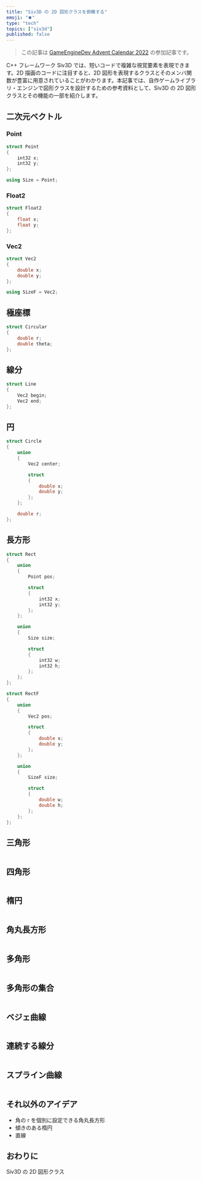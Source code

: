 ```yaml
---
title: "Siv3D の 2D 図形クラスを俯瞰する"
emoji: "⏹️"
type: "tech"
topics: ["siv3d"]
published: false
---
```


> この記事は [GameEngineDev Advent Calendar 2022](https://qiita.com/advent-calendar/2022/mygameengine) の参加記事です。

C++ フレームワーク Siv3D では、短いコードで複雑な視覚要素を表現できます。2D 描画のコードに注目すると、2D 図形を表現するクラスとそのメンバ関数が豊富に用意されていることがわかります。本記事では、自作ゲームライブラリ・エンジンで図形クラスを設計するための参考資料として、Siv3D の 2D 図形クラスとその機能の一部を紹介します。

## 二次元ベクトル

### Point
```cpp
struct Point
{
	int32 x;
	int32 y;
};

using Size = Point;
```

### Float2
```cpp
struct Float2
{
	float x;
	float y;
};
```

### Vec2
```cpp
struct Vec2
{
	double x;
	double y;
};

using SizeF = Vec2;
```

## 極座標
```cpp
struct Circular
{
	double r;
	double theta;
};
```

## 線分
```cpp
struct Line
{
	Vec2 begin;
	Vec2 end;
};
```

## 円
```cpp
struct Circle
{
	union
	{
		Vec2 center;

		struct
		{
			double x;
			double y;
		};
	};

	double r;
};
```

## 長方形
```cpp
struct Rect
{
	union
	{
		Point pos;

		struct
		{
			int32 x;
			int32 y;
		};
	};

	union
	{
		Size size;

		struct
		{
			int32 w;
			int32 h;
		};
	};
};

struct RectF
{
	union
	{
		Vec2 pos;

		struct
		{
			double x;
			double y;
		};
	};

	union
	{
		SizeF size;

		struct
		{
			double w;
			double h;
		};
	};
};
```

## 三角形
```cpp

```

## 四角形
```cpp

```

## 楕円
```cpp

```

## 角丸長方形
```cpp

```

## 多角形
```cpp

```

## 多角形の集合
```cpp

```

## ベジェ曲線
```cpp

```

## 連続する線分
```cpp

```

## スプライン曲線
```cpp

```


## それ以外のアイデア

- 角の r を個別に設定できる角丸長方形
- 傾きのある楕円
- 直線


## おわりに

Siv3D の 2D 図形クラス
